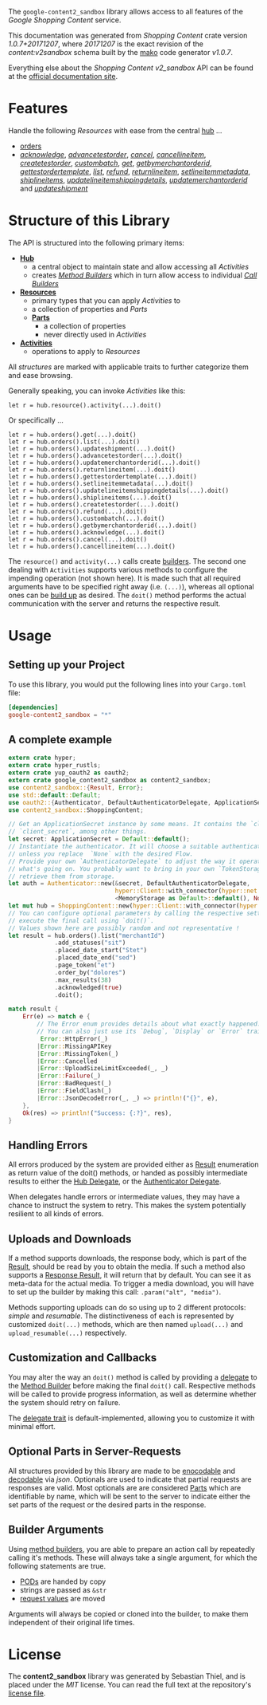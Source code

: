 <!---
DO NOT EDIT !
This file was generated automatically from 'src/mako/api/README.md.mako'
DO NOT EDIT !
-->
The `google-content2_sandbox` library allows access to all features of the *Google Shopping Content* service.

This documentation was generated from *Shopping Content* crate version *1.0.7+20171207*, where *20171207* is the exact revision of the *content:v2sandbox* schema built by the [mako](http://www.makotemplates.org/) code generator *v1.0.7*.

Everything else about the *Shopping Content* *v2_sandbox* API can be found at the
[official documentation site](https://developers.google.com/shopping-content).
# Features

Handle the following *Resources* with ease from the central [hub](https://docs.rs/google-content2_sandbox/1.0.7+20171207/google_content2_sandbox/struct.ShoppingContent.html) ... 

* [orders](https://docs.rs/google-content2_sandbox/1.0.7+20171207/google_content2_sandbox/struct.Order.html)
 * [*acknowledge*](https://docs.rs/google-content2_sandbox/1.0.7+20171207/google_content2_sandbox/struct.OrderAcknowledgeCall.html), [*advancetestorder*](https://docs.rs/google-content2_sandbox/1.0.7+20171207/google_content2_sandbox/struct.OrderAdvancetestorderCall.html), [*cancel*](https://docs.rs/google-content2_sandbox/1.0.7+20171207/google_content2_sandbox/struct.OrderCancelCall.html), [*cancellineitem*](https://docs.rs/google-content2_sandbox/1.0.7+20171207/google_content2_sandbox/struct.OrderCancellineitemCall.html), [*createtestorder*](https://docs.rs/google-content2_sandbox/1.0.7+20171207/google_content2_sandbox/struct.OrderCreatetestorderCall.html), [*custombatch*](https://docs.rs/google-content2_sandbox/1.0.7+20171207/google_content2_sandbox/struct.OrderCustombatchCall.html), [*get*](https://docs.rs/google-content2_sandbox/1.0.7+20171207/google_content2_sandbox/struct.OrderGetCall.html), [*getbymerchantorderid*](https://docs.rs/google-content2_sandbox/1.0.7+20171207/google_content2_sandbox/struct.OrderGetbymerchantorderidCall.html), [*gettestordertemplate*](https://docs.rs/google-content2_sandbox/1.0.7+20171207/google_content2_sandbox/struct.OrderGettestordertemplateCall.html), [*list*](https://docs.rs/google-content2_sandbox/1.0.7+20171207/google_content2_sandbox/struct.OrderListCall.html), [*refund*](https://docs.rs/google-content2_sandbox/1.0.7+20171207/google_content2_sandbox/struct.OrderRefundCall.html), [*returnlineitem*](https://docs.rs/google-content2_sandbox/1.0.7+20171207/google_content2_sandbox/struct.OrderReturnlineitemCall.html), [*setlineitemmetadata*](https://docs.rs/google-content2_sandbox/1.0.7+20171207/google_content2_sandbox/struct.OrderSetlineitemmetadataCall.html), [*shiplineitems*](https://docs.rs/google-content2_sandbox/1.0.7+20171207/google_content2_sandbox/struct.OrderShiplineitemCall.html), [*updatelineitemshippingdetails*](https://docs.rs/google-content2_sandbox/1.0.7+20171207/google_content2_sandbox/struct.OrderUpdatelineitemshippingdetailCall.html), [*updatemerchantorderid*](https://docs.rs/google-content2_sandbox/1.0.7+20171207/google_content2_sandbox/struct.OrderUpdatemerchantorderidCall.html) and [*updateshipment*](https://docs.rs/google-content2_sandbox/1.0.7+20171207/google_content2_sandbox/struct.OrderUpdateshipmentCall.html)




# Structure of this Library

The API is structured into the following primary items:

* **[Hub](https://docs.rs/google-content2_sandbox/1.0.7+20171207/google_content2_sandbox/struct.ShoppingContent.html)**
    * a central object to maintain state and allow accessing all *Activities*
    * creates [*Method Builders*](https://docs.rs/google-content2_sandbox/1.0.7+20171207/google_content2_sandbox/trait.MethodsBuilder.html) which in turn
      allow access to individual [*Call Builders*](https://docs.rs/google-content2_sandbox/1.0.7+20171207/google_content2_sandbox/trait.CallBuilder.html)
* **[Resources](https://docs.rs/google-content2_sandbox/1.0.7+20171207/google_content2_sandbox/trait.Resource.html)**
    * primary types that you can apply *Activities* to
    * a collection of properties and *Parts*
    * **[Parts](https://docs.rs/google-content2_sandbox/1.0.7+20171207/google_content2_sandbox/trait.Part.html)**
        * a collection of properties
        * never directly used in *Activities*
* **[Activities](https://docs.rs/google-content2_sandbox/1.0.7+20171207/google_content2_sandbox/trait.CallBuilder.html)**
    * operations to apply to *Resources*

All *structures* are marked with applicable traits to further categorize them and ease browsing.

Generally speaking, you can invoke *Activities* like this:

```Rust,ignore
let r = hub.resource().activity(...).doit()
```

Or specifically ...

```ignore
let r = hub.orders().get(...).doit()
let r = hub.orders().list(...).doit()
let r = hub.orders().updateshipment(...).doit()
let r = hub.orders().advancetestorder(...).doit()
let r = hub.orders().updatemerchantorderid(...).doit()
let r = hub.orders().returnlineitem(...).doit()
let r = hub.orders().gettestordertemplate(...).doit()
let r = hub.orders().setlineitemmetadata(...).doit()
let r = hub.orders().updatelineitemshippingdetails(...).doit()
let r = hub.orders().shiplineitems(...).doit()
let r = hub.orders().createtestorder(...).doit()
let r = hub.orders().refund(...).doit()
let r = hub.orders().custombatch(...).doit()
let r = hub.orders().getbymerchantorderid(...).doit()
let r = hub.orders().acknowledge(...).doit()
let r = hub.orders().cancel(...).doit()
let r = hub.orders().cancellineitem(...).doit()
```

The `resource()` and `activity(...)` calls create [builders][builder-pattern]. The second one dealing with `Activities` 
supports various methods to configure the impending operation (not shown here). It is made such that all required arguments have to be 
specified right away (i.e. `(...)`), whereas all optional ones can be [build up][builder-pattern] as desired.
The `doit()` method performs the actual communication with the server and returns the respective result.

# Usage

## Setting up your Project

To use this library, you would put the following lines into your `Cargo.toml` file:

```toml
[dependencies]
google-content2_sandbox = "*"
```

## A complete example

```Rust
extern crate hyper;
extern crate hyper_rustls;
extern crate yup_oauth2 as oauth2;
extern crate google_content2_sandbox as content2_sandbox;
use content2_sandbox::{Result, Error};
use std::default::Default;
use oauth2::{Authenticator, DefaultAuthenticatorDelegate, ApplicationSecret, MemoryStorage};
use content2_sandbox::ShoppingContent;

// Get an ApplicationSecret instance by some means. It contains the `client_id` and 
// `client_secret`, among other things.
let secret: ApplicationSecret = Default::default();
// Instantiate the authenticator. It will choose a suitable authentication flow for you, 
// unless you replace  `None` with the desired Flow.
// Provide your own `AuthenticatorDelegate` to adjust the way it operates and get feedback about 
// what's going on. You probably want to bring in your own `TokenStorage` to persist tokens and
// retrieve them from storage.
let auth = Authenticator::new(&secret, DefaultAuthenticatorDelegate,
                              hyper::Client::with_connector(hyper::net::HttpsConnector::new(hyper_rustls::TlsClient::new())),
                              <MemoryStorage as Default>::default(), None);
let mut hub = ShoppingContent::new(hyper::Client::with_connector(hyper::net::HttpsConnector::new(hyper_rustls::TlsClient::new())), auth);
// You can configure optional parameters by calling the respective setters at will, and
// execute the final call using `doit()`.
// Values shown here are possibly random and not representative !
let result = hub.orders().list("merchantId")
             .add_statuses("sit")
             .placed_date_start("Stet")
             .placed_date_end("sed")
             .page_token("et")
             .order_by("dolores")
             .max_results(38)
             .acknowledged(true)
             .doit();

match result {
    Err(e) => match e {
        // The Error enum provides details about what exactly happened.
        // You can also just use its `Debug`, `Display` or `Error` traits
         Error::HttpError(_)
        |Error::MissingAPIKey
        |Error::MissingToken(_)
        |Error::Cancelled
        |Error::UploadSizeLimitExceeded(_, _)
        |Error::Failure(_)
        |Error::BadRequest(_)
        |Error::FieldClash(_)
        |Error::JsonDecodeError(_, _) => println!("{}", e),
    },
    Ok(res) => println!("Success: {:?}", res),
}

```
## Handling Errors

All errors produced by the system are provided either as [Result](https://docs.rs/google-content2_sandbox/1.0.7+20171207/google_content2_sandbox/enum.Result.html) enumeration as return value of 
the doit() methods, or handed as possibly intermediate results to either the 
[Hub Delegate](https://docs.rs/google-content2_sandbox/1.0.7+20171207/google_content2_sandbox/trait.Delegate.html), or the [Authenticator Delegate](https://docs.rs/yup-oauth2/*/yup_oauth2/trait.AuthenticatorDelegate.html).

When delegates handle errors or intermediate values, they may have a chance to instruct the system to retry. This 
makes the system potentially resilient to all kinds of errors.

## Uploads and Downloads
If a method supports downloads, the response body, which is part of the [Result](https://docs.rs/google-content2_sandbox/1.0.7+20171207/google_content2_sandbox/enum.Result.html), should be
read by you to obtain the media.
If such a method also supports a [Response Result](https://docs.rs/google-content2_sandbox/1.0.7+20171207/google_content2_sandbox/trait.ResponseResult.html), it will return that by default.
You can see it as meta-data for the actual media. To trigger a media download, you will have to set up the builder by making
this call: `.param("alt", "media")`.

Methods supporting uploads can do so using up to 2 different protocols: 
*simple* and *resumable*. The distinctiveness of each is represented by customized 
`doit(...)` methods, which are then named `upload(...)` and `upload_resumable(...)` respectively.

## Customization and Callbacks

You may alter the way an `doit()` method is called by providing a [delegate](https://docs.rs/google-content2_sandbox/1.0.7+20171207/google_content2_sandbox/trait.Delegate.html) to the 
[Method Builder](https://docs.rs/google-content2_sandbox/1.0.7+20171207/google_content2_sandbox/trait.CallBuilder.html) before making the final `doit()` call. 
Respective methods will be called to provide progress information, as well as determine whether the system should 
retry on failure.

The [delegate trait](https://docs.rs/google-content2_sandbox/1.0.7+20171207/google_content2_sandbox/trait.Delegate.html) is default-implemented, allowing you to customize it with minimal effort.

## Optional Parts in Server-Requests

All structures provided by this library are made to be [enocodable](https://docs.rs/google-content2_sandbox/1.0.7+20171207/google_content2_sandbox/trait.RequestValue.html) and 
[decodable](https://docs.rs/google-content2_sandbox/1.0.7+20171207/google_content2_sandbox/trait.ResponseResult.html) via *json*. Optionals are used to indicate that partial requests are responses 
are valid.
Most optionals are are considered [Parts](https://docs.rs/google-content2_sandbox/1.0.7+20171207/google_content2_sandbox/trait.Part.html) which are identifiable by name, which will be sent to 
the server to indicate either the set parts of the request or the desired parts in the response.

## Builder Arguments

Using [method builders](https://docs.rs/google-content2_sandbox/1.0.7+20171207/google_content2_sandbox/trait.CallBuilder.html), you are able to prepare an action call by repeatedly calling it's methods.
These will always take a single argument, for which the following statements are true.

* [PODs][wiki-pod] are handed by copy
* strings are passed as `&str`
* [request values](https://docs.rs/google-content2_sandbox/1.0.7+20171207/google_content2_sandbox/trait.RequestValue.html) are moved

Arguments will always be copied or cloned into the builder, to make them independent of their original life times.

[wiki-pod]: http://en.wikipedia.org/wiki/Plain_old_data_structure
[builder-pattern]: http://en.wikipedia.org/wiki/Builder_pattern
[google-go-api]: https://github.com/google/google-api-go-client

# License
The **content2_sandbox** library was generated by Sebastian Thiel, and is placed 
under the *MIT* license.
You can read the full text at the repository's [license file][repo-license].

[repo-license]: https://github.com/Byron/google-apis-rsblob/master/LICENSE.md

